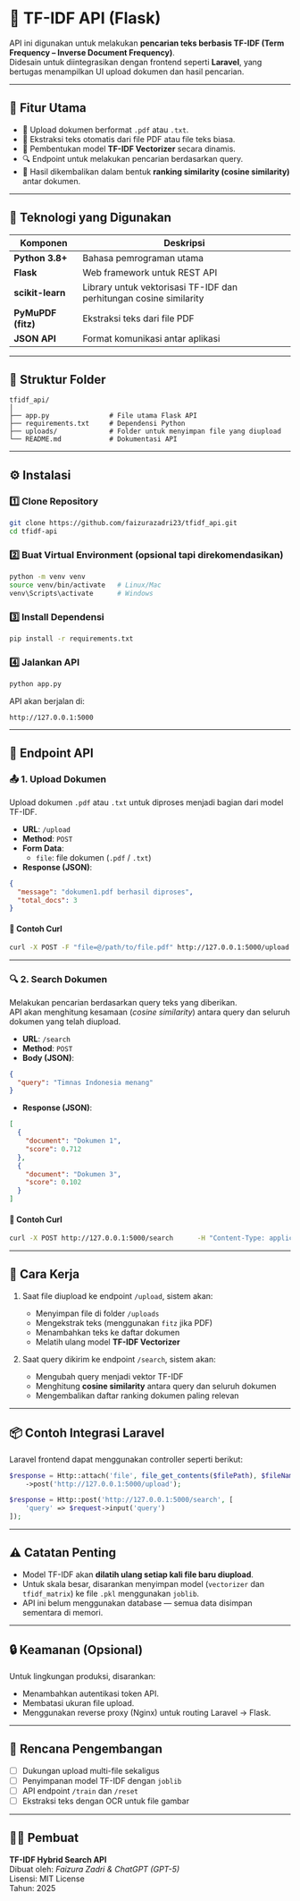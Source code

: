 # 🧠 TF-IDF API (Flask)

API ini digunakan untuk melakukan **pencarian teks berbasis TF-IDF (Term Frequency – Inverse Document Frequency)**.  
Didesain untuk diintegrasikan dengan frontend seperti **Laravel**, yang bertugas menampilkan UI upload dokumen dan hasil pencarian.

---

## 🚀 Fitur Utama

- 📂 Upload dokumen berformat `.pdf` atau `.txt`.
- 🧾 Ekstraksi teks otomatis dari file PDF atau file teks biasa.
- 🔢 Pembentukan model **TF-IDF Vectorizer** secara dinamis.
- 🔍 Endpoint untuk melakukan pencarian berdasarkan query.
- 🧮 Hasil dikembalikan dalam bentuk **ranking similarity (cosine similarity)** antar dokumen.

---

## 🧰 Teknologi yang Digunakan

| Komponen | Deskripsi |
|-----------|------------|
| **Python 3.8+** | Bahasa pemrograman utama |
| **Flask** | Web framework untuk REST API |
| **scikit-learn** | Library untuk vektorisasi TF-IDF dan perhitungan cosine similarity |
| **PyMuPDF (fitz)** | Ekstraksi teks dari file PDF |
| **JSON API** | Format komunikasi antar aplikasi |

---

## 📁 Struktur Folder

```
tfidf_api/
│
├── app.py               # File utama Flask API
├── requirements.txt     # Dependensi Python
├── uploads/             # Folder untuk menyimpan file yang diupload
└── README.md            # Dokumentasi API
```

---

## ⚙️ Instalasi

### 1️⃣ Clone Repository
```bash
git clone https://github.com/faizurazadri23/tfidf_api.git
cd tfidf-api
```

### 2️⃣ Buat Virtual Environment (opsional tapi direkomendasikan)
```bash
python -m venv venv
source venv/bin/activate   # Linux/Mac
venv\Scripts\activate      # Windows
```

### 3️⃣ Install Dependensi
```bash
pip install -r requirements.txt
```

### 4️⃣ Jalankan API
```bash
python app.py
```

API akan berjalan di:
```
http://127.0.0.1:5000
```

---

## 🔗 Endpoint API

### 📤 **1. Upload Dokumen**
Upload dokumen `.pdf` atau `.txt` untuk diproses menjadi bagian dari model TF-IDF.

- **URL**: `/upload`  
- **Method**: `POST`  
- **Form Data**:
  - `file`: file dokumen (`.pdf` / `.txt`)
- **Response (JSON)**:
```json
{
  "message": "dokumen1.pdf berhasil diproses",
  "total_docs": 3
}
```

#### 🧩 Contoh Curl
```bash
curl -X POST -F "file=@/path/to/file.pdf" http://127.0.0.1:5000/upload
```

---

### 🔍 **2. Search Dokumen**
Melakukan pencarian berdasarkan query teks yang diberikan.  
API akan menghitung kesamaan (*cosine similarity*) antara query dan seluruh dokumen yang telah diupload.

- **URL**: `/search`  
- **Method**: `POST`  
- **Body (JSON)**:
```json
{
  "query": "Timnas Indonesia menang"
}
```

- **Response (JSON)**:
```json
[
  {
    "document": "Dokumen 1",
    "score": 0.712
  },
  {
    "document": "Dokumen 3",
    "score": 0.102
  }
]
```

#### 🧩 Contoh Curl
```bash
curl -X POST http://127.0.0.1:5000/search      -H "Content-Type: application/json"      -d '{"query": "Timnas Indonesia"}'
```

---

## 🧮 Cara Kerja

1. Saat file diupload ke endpoint `/upload`, sistem akan:
   - Menyimpan file di folder `/uploads`
   - Mengekstrak teks (menggunakan `fitz` jika PDF)
   - Menambahkan teks ke daftar dokumen
   - Melatih ulang model **TF-IDF Vectorizer**

2. Saat query dikirim ke endpoint `/search`, sistem akan:
   - Mengubah query menjadi vektor TF-IDF
   - Menghitung **cosine similarity** antara query dan seluruh dokumen
   - Mengembalikan daftar ranking dokumen paling relevan

---

## 📦 Contoh Integrasi Laravel

Laravel frontend dapat menggunakan controller seperti berikut:

```php
$response = Http::attach('file', file_get_contents($filePath), $fileName)
    ->post('http://127.0.0.1:5000/upload');

$response = Http::post('http://127.0.0.1:5000/search', [
    'query' => $request->input('query')
]);
```

---

## ⚠️ Catatan Penting

- Model TF-IDF akan **dilatih ulang setiap kali file baru diupload**.
- Untuk skala besar, disarankan menyimpan model (`vectorizer` dan `tfidf_matrix`) ke file `.pkl` menggunakan `joblib`.
- API ini belum menggunakan database — semua data disimpan sementara di memori.

---

## 🔒 Keamanan (Opsional)

Untuk lingkungan produksi, disarankan:
- Menambahkan autentikasi token API.
- Membatasi ukuran file upload.
- Menggunakan reverse proxy (Nginx) untuk routing Laravel → Flask.

---

## 🧠 Rencana Pengembangan

- [ ] Dukungan upload multi-file sekaligus  
- [ ] Penyimpanan model TF-IDF dengan `joblib`  
- [ ] API endpoint `/train` dan `/reset`  
- [ ] Ekstraksi teks dengan OCR untuk file gambar  

---

## 🧑‍💻 Pembuat

**TF-IDF Hybrid Search API**  
Dibuat oleh: *Faizura Zadri & ChatGPT (GPT-5)*  
Lisensi: MIT License  
Tahun: 2025
